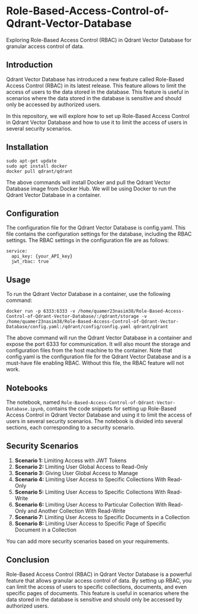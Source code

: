 # Role-Based-Access-Control-of-Qdrant-Vector-Database

Exploring Role-Based Access Control (RBAC) in Qdrant Vector Database for granular access control of data.

## Introduction
Qdrant Vector Database has introduced a new feature called Role-Based Access Control (RBAC) in its latest release. This feature allows to limit the access of users to the data stored in the database. This feature is useful in scenarios where the data stored in the database is sensitive and should only be accessed by authorized users.

In this repository, we will explore how to set up Role-Based Access Control in Qdrant Vector Database and how to use it to limit the access of users in several security scenarios.

## Installation
```
sudo apt-get update
sudo apt install docker
docker pull qdrant/qdrant
```

The above commands will install Docker and pull the Qdrant Vector Database image from Docker Hub. We will be using Docker to run the Qdrant Vector Database in a container.

## Configuration
The configuration file for the Qdrant Vector Database is config.yaml. This file contains the configuration settings for the database, including the RBAC settings. The RBAC settings in the configuration file are as follows:
```
service:
  api_key: {your_API_key}
  jwt_rbac: true
```

## Usage
To run the Qdrant Vector Database in a container, use the following command:
```
docker run -p 6333:6333 -v /home/quamer23nasim38/Role-Based-Access-Control-of-Qdrant-Vector-Database/:/qdrant/storage -v /home/quamer23nasim38/Role-Based-Access-Control-of-Qdrant-Vector-Database/config.yaml:/qdrant/config/config.yaml qdrant/qdrant
```

The above command will run the Qdrant Vector Database in a container and expose the port 6333 for communication. It will also mount the storage and configuration files from the host machine to the container. Note that config.yaml is the configuration file for the Qdrant Vector Database and is a must-have file enabling RBAC. Without this file, the RBAC feature will not work.

## Notebooks
The notebook, named `Role-Based-Access-Control-of-Qdrant-Vector-Database.ipynb`, contains the code snippets for setting up Role-Based Access Control in Qdrant Vector Database and using it to limit the access of users in several security scenarios. The notebook is divided into several sections, each corresponding to a security scenario.

## Security Scenarios
1. **Scenario 1:** Limiting Access with JWT Tokens
2. **Scenario 2:** Limiting User Global Access to Read-Only
3. **Scenario 3:** Giving User Global Access to Manage
4. **Scenario 4:** Limiting User Access to Specific Collections With Read-Only
5. **Scenario 5:** Limiting User Access to Specific Collections With Read-Write
6. **Scenario 6:** Limiting User Access to Particular Collection With Read-Only and Another Collection With Read-Write
7. **Scenario 7:** Limiting User Access to Specific Documents in a Collection
8. **Scenario 8:** Limiting User Access to Specific Page of Specific Document in a Collection

You can add more security scenarios based on your requirements.

## Conclusion
Role-Based Access Control (RBAC) in Qdrant Vector Database is a powerful feature that allows granular access control of data. By setting up RBAC, you can limit the access of users to specific collections, documents, and even specific pages of documents. This feature is useful in scenarios where the data stored in the database is sensitive and should only be accessed by authorized users.
